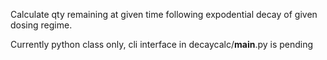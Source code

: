 Calculate qty remaining at given time following expodential decay of given dosing regime.

Currently python class only, cli interface in decaycalc/__main__.py is pending
